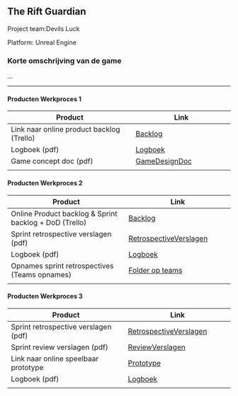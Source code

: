 ## The Rift Guardian
Project team:Devils Luck

Platform:
Unreal Engine

### Korte omschrijving van de game
...

---
#### Producten Werkproces 1
| Product  | Link |
| ------ |  ------ |
| Link naar online product backlog (Trello) | [Backlog](https://unreal-academy.codecks.io/decks/152-sprint-backlog-06)
| Logboek (pdf)                             | [Logboek](https://github.com/TheGingino/agp_InleverRepo/blob/master/producten/Stand-ups%20-%20VRShooter%202024%20-%20Periode%204.pdf)
| Game concept doc (pdf)                    | [GameDesignDoc](https://unreal-academy.codecks.io/decks/148-functioneel-ontwerp/card/4ws-the-ranged-enemy)
|<img width=500/>|<img width=300/>|
   
#### Producten Werkproces 2
| Product  | Link |
| ------ |  ------ |
| Online Product backlog & Sprint backlog + DoD (Trello)    | [Backlog](https://unreal-academy.codecks.io/decks/109-product-backlog)
| Sprint retrospective verslagen (pdf)                      | [RetrospectiveVerslagen]
| Logboek (pdf)                                             | [Logboek](https://github.com/TheGingino/agp_InleverRepo/blob/master/producten/Stand-ups%20-%20VRShooter%202024%20-%20Periode%204.pdf)
| Opnames sprint retrospectives (Teams opnames)             | [Folder op teams]
|<img width=500/>|<img width=300/>|
   
#### Producten Werkproces 3
| Product  | Link |
| ------ |  ------ |
| Sprint retrospective verslagen (pdf)  | [RetrospectiveVerslagen]
| Sprint review verslagen (pdf)         | [ReviewVerslagen]
| Link naar online speelbaar prototype  | [Prototype]
| Logboek (pdf)                         | [Logboek]
|<img width=500/>|<img width=300/>|

   [Backlog]: <https://trello.com/b/hik72z4q/mythe-2019-voorbeeld-trello>
   [Logboek]: <https://github.com/BerendWeij/agp_inlever_template/blob/master/producten/logboek.pdf>
   [GameDesignDoc]: <https://github.com/BerendWeij/agp_inlever_template/blob/master/producten/GameDesignDoc.pdf>
   [RetrospectiveVerslagen]: <https://github.com/BerendWeij/agp_inlever_template/blob/master/producten/RetrospectiveVerslagen.pdf>
   [ReviewVerslagen]: <https://github.com/BerendWeij/agp_inlever_template/blob/master/producten/ReviewVerslagen.pdf>
   [Prototype]: <https://www.mijnmytheprototype.nl>
   [Folder op teams]: <https://www.linknaarmijnfolderopteams.nl>
   
